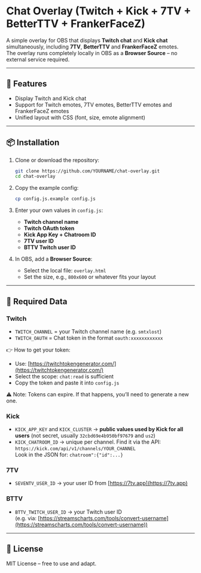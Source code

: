 # Chat Overlay (Twitch + Kick + 7TV + BetterTTV + FrankerFaceZ)

A simple overlay for OBS that displays **Twitch chat** and **Kick chat** simultaneously, including **7TV**, **BetterTTV** and **FrankerFaceZ** emotes.  
The overlay runs completely locally in OBS as a **Browser Source** – no external service required.

---

## 🚀 Features
- Display Twitch and Kick chat
- Support for Twitch emotes, 7TV emotes, BetterTTV emotes and FrankerFaceZ emotes
- Unified layout with CSS (font, size, emote alignment)

---

## 📦 Installation
1. Clone or download the repository:
   ```bash
   git clone https://github.com/YOURNAME/chat-overlay.git
   cd chat-overlay
   ```

2. Copy the example config:
   ```bash
   cp config.js.example config.js
   ```

3. Enter your own values in `config.js`:
   - **Twitch channel name**
   - **Twitch OAuth token**
   - **Kick App Key + Chatroom ID**
   - **7TV user ID**
   - **BTTV Twitch user ID**

4. In OBS, add a **Browser Source**:
   - Select the local file: `overlay.html`
   - Set the size, e.g., `800x600` or whatever fits your layout

---

## 🔑 Required Data

### Twitch
- `TWITCH_CHANNEL` = your Twitch channel name (e.g. `smtxlost`)  
- `TWITCH_OAUTH` = Chat token in the format `oauth:xxxxxxxxxxxx`  

👉 How to get your token:  
- Use: [https://twitchtokengenerator.com/](https://twitchtokengenerator.com/)  
- Select the scope: `chat:read` is sufficient  
- Copy the token and paste it into `config.js`  

⚠️ Note: Tokens can expire. If that happens, you’ll need to generate a new one.  

### Kick
- `KICK_APP_KEY` and `KICK_CLUSTER` → **public values used by Kick for all users** (not secret, usually `32cbd69e4b950bf97679` and `us2`)  
- `KICK_CHATROOM_ID` → unique per channel. Find it via the API:  
  `https://kick.com/api/v1/channels/YOUR_CHANNEL`  
  Look in the JSON for: `chatroom":{"id":...}`

### 7TV
- `SEVENTV_USER_ID` → your user ID from [https://7tv.app](https://7tv.app)  

### BTTV
- `BTTV_TWITCH_USER_ID` → your Twitch user ID  
  (e.g. via: [https://streamscharts.com/tools/convert-username](https://streamscharts.com/tools/convert-username))

---

## 📄 License
MIT License – free to use and adapt.
